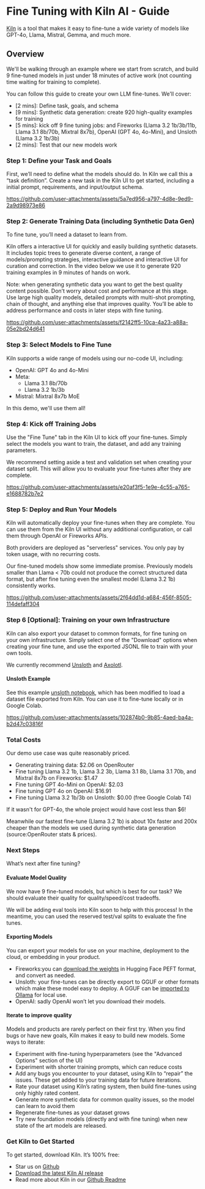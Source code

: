 # Fine Tuning with Kiln AI - Guide

[Kiln](https://getkiln.ai) is a tool that makes it easy to fine-tune a wide variety of models like GPT-4o, Llama, Mistral, Gemma, and much more.

## Overview

We'll be walking through an example where we start from scratch, and build 9 fine-tuned models in just under 18 minutes of active work (not counting time waiting for training to complete).

You can follow this guide to create your own LLM fine-tunes. We'll cover:

- [2 mins]: Define task, goals, and schema
- [9 mins]: Synthetic data generation: create 920 high-quality examples for training
- [5 mins]: kick off 9 fine tuning jobs: and Fireworks (Llama 3.2 1b/3b/11b, Llama 3.1 8b/70b, Mixtral 8x7b), OpenAI (GPT 4o, 4o-Mini), and Unsloth (Llama 3.2 1b/3b)
- [2 mins]: Test that our new models work

### Step 1: Define your Task and Goals

First, we’ll need to define what the models should do. In Kiln we call this a “task definition”. Create a new task in the Kiln UI to get started, including a initial prompt, requirements, and input/output schema.

https://github.com/user-attachments/assets/5a7ed956-a797-4d8e-9ed9-2a9d98973e86

### Step 2: Generate Training Data (including Synthetic Data Gen)

To fine tune, you’ll need a dataset to learn from.

Kiln offers a interactive UI for quickly and easily building synthetic datasets. It includes topic trees to generate diverse content, a range of models/prompting strategies, interactive guidance and interactive UI for curation and correction. In the video below we use it to generate 920 training examples in 9 minutes of hands on work.

Note: when generating synthetic data you want to get the best quality content possible. Don’t worry about cost and performance at this stage. Use large high quality models, detailed prompts with multi-shot prompting, chain of thought, and anything else that improves quality. You’ll be able to address performance and costs in later steps with fine tuning.


https://github.com/user-attachments/assets/f2142ff5-10ca-4a23-a88a-05e2bd24d641


### Step 3: Select Models to Fine Tune

Kiln supports a wide range of models using our no-code UI, including:

- OpenAI: GPT 4o and 4o-Mini
- Meta:
  - Llama 3.1 8b/70b
  - Llama 3.2 1b/3b
- Mistral: Mixtral 8x7b MoE

In this demo, we'll use them all!

### Step 4: Kick off Training Jobs

Use the "Fine Tune" tab in the Kiln UI to kick off your fine-tunes. Simply select the models you want to train, the dataset, and add any training parameters.

We recommend setting aside a test and validation set when creating your dataset split. This will allow you to evaluate your fine-tunes after they are complete.

https://github.com/user-attachments/assets/e20af3f5-1e9e-4c55-a765-e1688782b7e2

### Step 5: Deploy and Run Your Models

Kiln will automatically deploy your fine-tunes when they are complete. You can use them from the Kiln UI without any additional configuration, or call them through OpenAI or Fireworks APIs.

Both providers are deployed as "serverless" services. You only pay by token usage, with no recurring costs.

Our fine-tuned models show some immediate promise. Previously models smaller than Llama < 70b could not produce the correct structured data format, but after fine tuning even the smallest model (Llama 3.2 1b) consistently works.

https://github.com/user-attachments/assets/2f64dd1d-a684-456f-8505-114defaff304


### Step 6 [Optional]: Training on your own Infrastructure

Kiln can also export your dataset to common formats, for fine tuning on your own infrastructure. Simply select one of the "Download" options when creating your fine tune, and use the exported JSONL file to train with your own tools.

We currently recommend [Unsloth](https://github.com/unslothai/unsloth) and [Axolotl]([https://github.com/gw000/axolotl](https://axolotl.ai)).

#### Unsloth Example

See this example [unsloth notebook](https://colab.research.google.com/drive/1Ivmt4rOnRxEAtu66yDs_sVZQSlvE8oqN?usp=sharing), which has been modified to load a dataset file exported from Kiln. You can use it to fine-tune locally or in Google Colab.

https://github.com/user-attachments/assets/102874b0-9b85-4aed-ba4a-b2d47c03816f

### Total Costs

Our demo use case was quite reasonably priced.

- Generating training data: $2.06 on OpenRouter
- Fine tuning Llama 3.2 1b, Llama 3.2 3b, Llama 3.1 8b, Llama 3.1 70b, and Mixtral 8x7b on Fireworks: $1.47
- Fine tuning GPT 4o-Mini on OpenAI: $2.03
- Fine tuning GPT 4o on OpenAI: $16.91
- Fine tuning Llama 3.2 1b/3b on Unsloth: $0.00 (free Google Colab T4)

If it wasn't for GPT-4o, the whole project would have cost less than $6!

Meanwhile our fastest fine-tune (Llama 3.2 1b) is about 10x faster and 200x cheaper than the models we used during synthetic data generation (source:OpenRouter stats & prices).

### Next Steps

What’s next after fine tuning?

#### Evaluate Model Quality

We now have 9 fine-tuned models, but which is best for our task? We should evaluate their quality for quality/speed/cost tradeoffs. 

We will be adding eval tools into Kiln soon to help with this process! In the meantime, you can used the reserved test/val splits to evaluate the fine tunes.

#### Exporting Models

You can export your models for use on your machine, deployment to the cloud, or embedding in your product.

 - Fireworks:you can [download the weights](https://docs.fireworks.ai/fine-tuning/fine-tuning-models#downloading-model-weights) in Hugging Face PEFT format, and convert as needed.
 - Unsloth: your fine-tunes can be directly export to GGUF or other formats which make these model easy to deploy. A GGUF can be [imported to Ollama](https://github.com/ollama/ollama/blob/main/docs/import.md) for local use.
 - OpenAI: sadly OpenAI won’t let you download their models.

#### Iterate to improve quality

Models and products are rarely perfect on their first try. When you find bugs or have new goals, Kiln makes it easy to build new models. Some ways to iterate:

- Experiment with fine-tuning hyperparameters (see the "Advanced Options" section of the UI)
- Experiment with shorter training prompts, which can reduce costs
- Add any bugs you encounter to your dataset, using Kiln to “repair” the issues. These get added to your training data for future iterations.
- Rate your dataset using Kiln’s rating system, then build fine-tunes using only highly rated content.
- Generate more synthetic data for common quality issues, so the model can learn to avoid them
- Regenerate fine-tunes as your dataset grows
- Try new foundation models (directly and with fine tuning) when new state of the art models are released.

### Get Kiln to Get Started

To get started, download Kiln. It’s 100% free:

- Star us on [Github](https://github.com/Kiln-AI/Kiln)
- [Download the latest Kiln AI release](https://github.com/Kiln-AI/Kiln/releases/latest)
- Read more about Kiln in our [Github Readme](https://github.com/Kiln-AI/Kiln?tab=readme-ov-file#readme)


